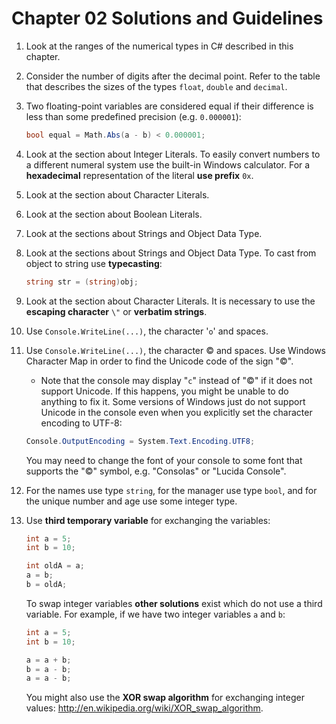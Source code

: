 # Chapter 02 Solutions and Guidelines

1. Look at the ranges of the numerical types in C# described in this chapter.
1. Consider the number of digits after the decimal point. Refer to the table that describes the sizes of the types `float`, `double` and `decimal`.
1. Two floating-point variables are considered equal if their difference is less than some predefined precision (e.g. `0.000001`):

    ```cs
    bool equal = Math.Abs(a - b) < 0.000001;
    ```

1. Look at the section about Integer Literals. To easily convert numbers to a different numeral system use the built-in Windows calculator. For a **hexadecimal** representation of the literal **use prefix** ``0x``.
1. Look at the section about Character Literals.
1. Look at the section about Boolean Literals.
1. Look at the sections about Strings and Object Data Type.
1. Look at the sections about Strings and Object Data Type. To cast from object to string use **typecasting**:

    ````cs
    string str = (string)obj;
    ````

1. Look at the section about Character Literals. It is necessary to use the **escaping character** `\"` or **verbatim strings**.
1. Use `Console.WriteLine(...)`, the character '`o`' and spaces.
1. Use `Console.WriteLine(...)`, the character © and spaces. Use Windows Character Map in order to find the Unicode code of the sign "©".
    - Note that the console may display "`c`" instead of "©" if it does not support Unicode. If this happens, you might be unable to do anything to fix it. Some versions of Windows just do not support Unicode in the console even when you explicitly set the character encoding to UTF-8:

    ```cs
    Console.OutputEncoding = System.Text.Encoding.UTF8;
    ```

    You may need to change the font of your console to some font that supports the "©" symbol, e.g. "Consolas" or "Lucida Console".
1. For the names use type `string`, for the manager use type `bool`, and for the unique number and age use some integer type.
1. Use **third temporary variable** for exchanging the variables:

    ```cs
    int a = 5;
    int b = 10;

    int oldA = a;
    a = b;
    b = oldA;
    ```

    To swap integer variables **other solutions** exist which do not use a third variable. For example, if we have two integer variables `a` and `b`:

    ```cs
    int a = 5;
    int b = 10;

    a = a + b;
    b = a - b;
    a = a - b;
    ```

    You might also use the **XOR swap algorithm** for exchanging integer values: <http://en.wikipedia.org/wiki/XOR_swap_algorithm>.
